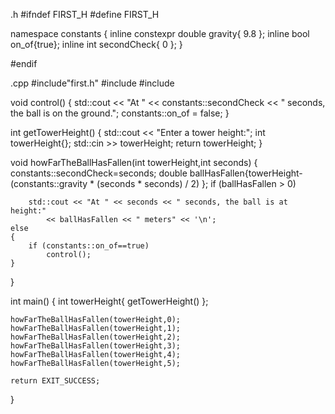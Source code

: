 
.h
#ifndef FIRST_H
#define FIRST_H

namespace constants
{
	 inline constexpr double gravity{ 9.8 };
	 inline bool  on_of{true};
	 inline int secondCheck{ 0 };
}

#endif

.cpp
#include"first.h"
#include<cstdlib>
#include<iostream>

void control()
{
	std::cout << "At " << constants::secondCheck <<
		" seconds, the ball is on the ground.";
	constants::on_of = false;
}

int getTowerHeight()
{
	std::cout << "Enter a tower height:";
	int towerHeight{};
	std::cin >> towerHeight;
	return towerHeight;
}

void howFarTheBallHasFallen(int towerHeight,int seconds)
{	
	constants::secondCheck=seconds;
	double ballHasFallen{towerHeight-(constants::gravity * (seconds * seconds) / 2) };
	if (ballHasFallen > 0)
	
		std::cout << "At " << seconds << " seconds, the ball is at height:"
			<< ballHasFallen << " meters" << '\n';
	else
	{
		if (constants::on_of==true)
			control();
	}
}

int main()
{
	int towerHeight{ getTowerHeight() };
	
	howFarTheBallHasFallen(towerHeight,0);
	howFarTheBallHasFallen(towerHeight,1);
	howFarTheBallHasFallen(towerHeight,2);
	howFarTheBallHasFallen(towerHeight,3);
	howFarTheBallHasFallen(towerHeight,4);
	howFarTheBallHasFallen(towerHeight,5);
	
	return EXIT_SUCCESS;
}
